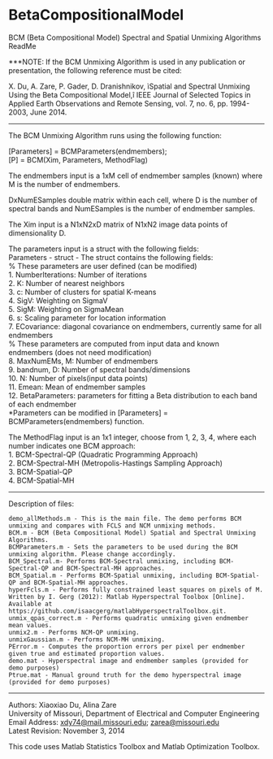 # BetaCompositionalModel

BCM (Beta Compositional Model) Spectral and Spatial Unmixing Algorithms ReadMe

***NOTE: If the BCM Unmixing Algorithm is used in any publication or presentation, the following reference must be cited:

X. Du, A. Zare, P. Gader, D. Dranishnikov, ìSpatial and Spectral Unmixing Using the Beta Compositional Model,î  IEEE Journal of Selected Topics in Applied Earth Observations and Remote Sensing, vol. 7, no. 6, pp. 1994-2003, June 2014.

***************************************************************

The BCM Unmixing Algorithm runs using the following function:

[Parameters] = BCMParameters(endmembers);  
[P] = BCM(Xim, Parameters, MethodFlag)

The endmembers input is a 1xM cell of endmember samples (known) where M is the number of endmembers.  

DxNumESamples double matrix within each cell, where D is the number of spectral bands and NumESamples is the number of endmember samples.  

The Xim input is a N1xN2xD matrix of N1xN2 image data points of dimensionality D.  

The parameters input is a struct with the following fields:  
 Parameters - struct - The struct contains the following fields:  
               % These parameters are user defined (can be modified)  
                   1. NumberIterations: Number of iterations  
                   2. K: Number of nearest neighbors  
                   3. c: Number of clusters for spatial K-means  
                   4. SigV: Weighting on SigmaV  
                   5. SigM: Weighting on SigmaMean  
                   6. s: Scaling parameter for location information  
                   7. ECovariance: diagonal covariance on endmembers, currently same for all endmembers  
               % These parameters are computed from input data and known endmembers (does not need modification)  
                   8. MaxNumEMs, M: Number of endmembers  
                   9. bandnum, D: Number of spectral bands/dimensions  
                  10. N: Number of pixels(input data points)  
                  11. Emean: Mean of endmember samples  
                  12. BetaParameters: parameters for fitting a Beta distribution to each band of each endmember  
               *Parameters can be modified in [Parameters] = BCMParameters(endmembers) function.  

The MethodFlag input is an 1x1 integer, choose from 1, 2, 3, 4, where each number indicates one BCM approach:  
           1. BCM-Spectral-QP (Quadratic Programming Approach)  
           2. BCM-Spectral-MH (Metropolis-Hastings Sampling Approach)  
           3. BCM-Spatial-QP  
           4. BCM-Spatial-MH  


********************************************************************* 
Description of files:

    demo_allMethods.m - This is the main file. The demo performs BCM unmixing and compares with FCLS and NCM unmixing methods.
    BCM.m - BCM (Beta Compositional Model) Spatial and Spectral Unmixing Algorithms.
    BCMParameters.m - Sets the parameters to be used during the BCM unmixing algorithm. Please change accordingly.
    BCM_Spectral.m- Performs BCM-Spectral unmixing, including BCM-Spectral-QP and BCM-Spectral-MH approaches.
    BCM_Spatial.m - Performs BCM-Spatial unmixing, including BCM-Spatial-QP and BCM-Spatial-MH approaches.
    hyperFcls.m - Performs fully constrained least squares on pixels of M. Written by I. Gerg (2012): Matlab Hyperspectral Toolbox [Online]. Available at https://github.com/isaacgerg/matlabHyperspectralToolbox.git.
    unmix_qpas_correct.m - Performs quadratic unmixing given endmember mean values.
    unmix2.m - Performs NCM-QP unmixing.
    unmixGaussian.m - Performs NCM-MH unmixing.
    PError.m - Computes the proportion errors per pixel per endmember given true and estimated proportion values.
    demo.mat - Hyperspectral image and endmember samples (provided for demo purposes)
    Ptrue.mat - Manual ground truth for the demo hyperspectral image (provided for demo purposes)
***********************************************************************


 Authors: Xiaoxiao Du, Alina Zare  
 University of Missouri, Department of Electrical and Computer Engineering  
 Email Address: xdy74@mail.missouri.edu; zarea@missouri.edu  
 Latest Revision: November 3, 2014  

This code uses Matlab Statistics Toolbox and Matlab Optimization Toolbox. 


